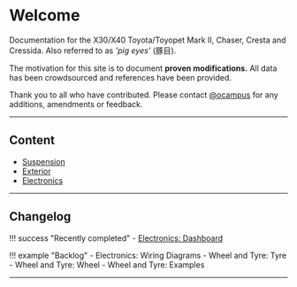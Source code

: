 # Welcome

Documentation for the X30/X40 Toyota/Toyopet Mark II, Chaser, Cresta and Cressida. Also referred to as _'pig eyes'_ (豚目).

The motivation for this site is to document **proven modifications.** All data has been crowdsourced and references have been provided.

Thank you to all who have contributed. Please contact [@ocampus](https://www.instagram.com/ocampus/) for any additions, amendments or feedback.

---

## Content

- [Suspension](./suspension/index.md)
- [Exterior](./exterior/index.md)
- [Electronics](./electronics/index.md)

---

## Changelog

!!! success "Recently completed"
    - [Electronics: Dashboard](./electronics/dashboard.md)

!!! example "Backlog"
    - Electronics: Wiring Diagrams
    - Wheel and Tyre: Tyre
    - Wheel and Tyre: Wheel
    - Wheel and Tyre: Examples

---
